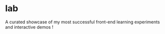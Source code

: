 # lab
A curated showcase of my most successful front-end learning experiments and interactive demos !
